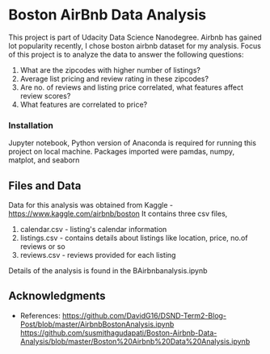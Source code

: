 # Boston AirBnb Data Analysis
This project is part of Udacity Data Science Nanodegree. Airbnb has gained lot popularity recently, I chose boston airbnb dataset for my analysis. Focus of this project is to analyze the data to answer the following questions:
1. What are the zipcodes with higher number of listings?
2. Average list pricing and review rating in these zipcodes? 
3. Are no. of reviews and listing price correlated, what features affect review scores?
4. What features are correlated to price?

### Installation

Jupyter notebook, Python version of Anaconda is required for running this project on local machine. Packages imported were pamdas, numpy, matplot, and seaborn

## Files and Data

Data for this analysis was obtained from Kaggle - https://www.kaggle.com/airbnb/boston
It contains three csv files, 
1. calendar.csv - listing's calendar information
2. listings.csv - contains details about listings like location, price, no.of reviews or so 
3. reviews.csv - reviews provided for each listing

Details of the analysis is found in the BAirbnbanalysis.ipynb

## Acknowledgments

* References: https://github.com/DavidG16/DSND-Term2-Blog-Post/blob/master/AirbnbBostonAnalysis.ipynb https://github.com/susmithagudapati/Boston-Airbnb-Data-Analysis/blob/master/Boston%20Airbnb%20Data%20Analysis.ipynb


